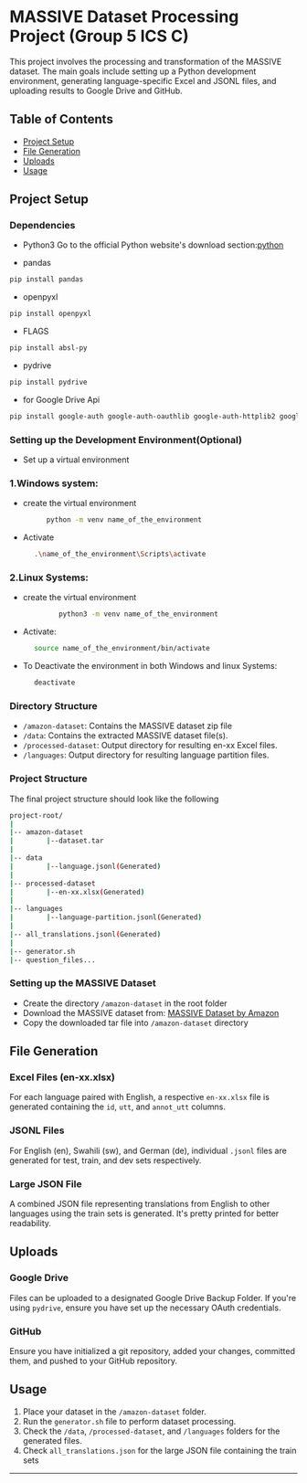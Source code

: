 

# MASSIVE Dataset Processing Project (Group 5 ICS C)

This project involves the processing and transformation of the MASSIVE dataset. The main goals include setting up a Python development environment, generating language-specific Excel and JSONL files, and uploading results to Google Drive and GitHub.

## Table of Contents

- [Project Setup](#project-setup)
- [File Generation](#file-generation)
- [Uploads](#uploads)
- [Usage](#usage)

## Project Setup

### Dependencies 
- Python3
Go to the official Python website's download section:[python](https://www.python.org/downloads/ "Visit python")

- pandas 
```bash
pip install pandas
```
- openpyxl 
 ```bash
pip install openpyxl
```
- FLAGS 
```bash
pip install absl-py
```

- pydrive 
```bash
pip install pydrive
```


- for Google Drive Api
```bash
pip install google-auth google-auth-oauthlib google-auth-httplib2 google-api-python-client
```


### Setting up the Development Environment(Optional)
- Set up a virtual environment

### 1.Windows system:
- create the virtual environment
 
```bash
         python -m venv name_of_the_environment
```
- Activate
```bash
      .\name_of_the_environment\Scripts\activate
 ```
   
### 2.Linux Systems:
- create the virtual environment
```bash
            python3 -m venv name_of_the_environment
```
     
- Activate:
```bash
      source name_of_the_environment/bin/activate
```
- To Deactivate the environment in both Windows and linux Systems:
```bash
      deactivate
```



### Directory Structure

- `/amazon-dataset`: Contains the MASSIVE dataset zip file
- `/data`: Contains the extracted MASSIVE dataset file(s).
- `/processed-dataset`: Output directory for resulting en-xx Excel files.
- `/languages`: Output directory for resulting language partition files.

### Project Structure
The final project structure should look like the following
```bash
project-root/
|
|-- amazon-dataset
|        |--dataset.tar
|        
|-- data
|        |--language.jsonl(Generated)
|        
|-- processed-dataset
|        |--en-xx.xlsx(Generated)
|        
|-- languages
|        |--language-partition.jsonl(Generated)  
|            
|-- all_translations.jsonl(Generated)
|
|-- generator.sh
|-- question_files...

```

### Setting up the MASSIVE Dataset
- Create the directory `/amazon-dataset` in the root folder
- Download the MASSIVE dataset from: [MASSIVE Dataset by Amazon](https://drive.google.com/file/d/1I1b5YflUxIMIvqis0a7dCgLGzrkYXrLi/view?usp=drive_link)
- Copy the downloaded tar file into `/amazon-dataset` directory

## File Generation

### Excel Files (en-xx.xlsx)
For each language paired with English, a respective `en-xx.xlsx` file is generated containing the `id`, `utt`, and `annot_utt` columns.

### JSONL Files
For English (en), Swahili (sw), and German (de), individual `.jsonl` files are generated for test, train, and dev sets respectively.

### Large JSON File
A combined JSON file representing translations from English to other languages using the train sets is generated. It's pretty printed for better readability.

## Uploads

### Google Drive
Files can be uploaded to a designated Google Drive Backup Folder. If you're using `pydrive`, ensure you have set up the necessary OAuth credentials.

### GitHub
Ensure you have initialized a git repository, added your changes, committed them, and pushed to your GitHub repository.

## Usage

1. Place your dataset in the `/amazon-dataset` folder.
2. Run the `generator.sh` file to perform dataset processing.
3. Check the `/data`, `/processed-dataset`, and `/languages` folders for the generated files.
4. Check `all_translations.json` for the large JSON file containing the train sets

---

